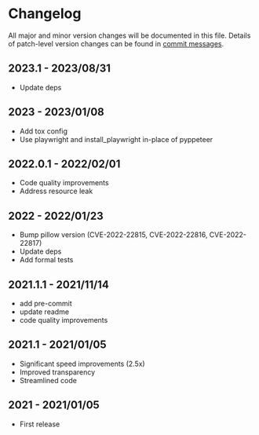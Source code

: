 # Changelog

All major and minor version changes will be documented in this file. Details of
patch-level version changes can be found in [commit messages](../../commits/master).

## 2023.1 - 2023/08/31

- Update deps

## 2023 - 2023/01/08

- Add tox config
- Use playwright and install_playwright in-place of pyppeteer

## 2022.0.1 - 2022/02/01

- Code quality improvements
- Address resource leak

## 2022 - 2022/01/23

- Bump pillow version (CVE-2022-22815, CVE-2022-22816, CVE-2022-22817)
- Update deps
- Add formal tests

## 2021.1.1 - 2021/11/14

- add pre-commit
- update readme
- code quality improvements

## 2021.1 - 2021/01/05

- Significant speed improvements (2.5x)
- Improved transparency
- Streamlined code

## 2021 - 2021/01/05

- First release
